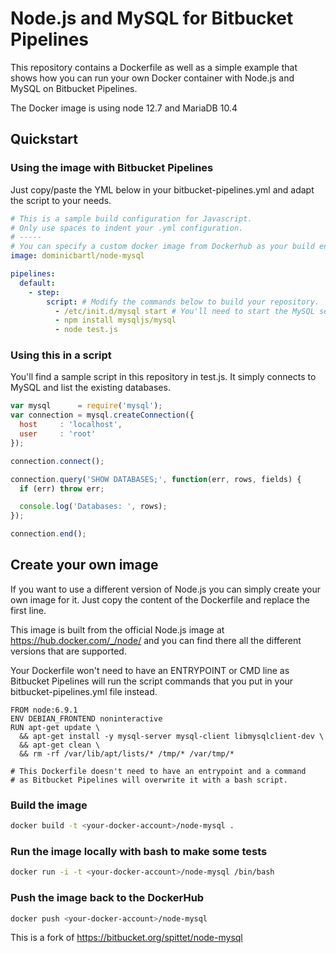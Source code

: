 # Node.js and MySQL for Bitbucket Pipelines

This repository contains a Dockerfile as well as a simple example that shows how you can run your own Docker container with Node.js and MySQL on Bitbucket Pipelines.

The Docker image is using node 12.7 and MariaDB 10.4

## Quickstart

### Using the image with Bitbucket Pipelines

Just copy/paste the YML below in your bitbucket-pipelines.yml and adapt the script to your needs.

```yaml
# This is a sample build configuration for Javascript.
# Only use spaces to indent your .yml configuration.
# -----
# You can specify a custom docker image from Dockerhub as your build environment.
image: dominicbartl/node-mysql

pipelines:
  default:
    - step:
        script: # Modify the commands below to build your repository.
          - /etc/init.d/mysql start # You'll need to start the MySQL service as part of your pipeline
          - npm install mysqljs/mysql
          - node test.js
```

### Using this in a script

You'll find a sample script in this repository in test.js. It simply connects to MySQL and list the existing databases.

```javascript
var mysql      = require('mysql');
var connection = mysql.createConnection({
  host     : 'localhost',
  user     : 'root'
});

connection.connect();

connection.query('SHOW DATABASES;', function(err, rows, fields) {
  if (err) throw err;

  console.log('Databases: ', rows);
});

connection.end();
```

## Create your own image

If you want to use a different version of Node.js you can simply create your own image for it. Just copy the content of the Dockerfile and replace the first line.

This image is built from the official Node.js image at https://hub.docker.com/_/node/ and you can find there all the different versions that are supported.

Your Dockerfile won't need to have an ENTRYPOINT or CMD line as Bitbucket Pipelines will run the script commands that you put in your bitbucket-pipelines.yml file instead.

```
FROM node:6.9.1
ENV DEBIAN_FRONTEND noninteractive
RUN apt-get update \
  && apt-get install -y mysql-server mysql-client libmysqlclient-dev \
  && apt-get clean \
  && rm -rf /var/lib/apt/lists/* /tmp/* /var/tmp/*

# This Dockerfile doesn't need to have an entrypoint and a command
# as Bitbucket Pipelines will overwrite it with a bash script.
```

### Build the image

```bash
docker build -t <your-docker-account>/node-mysql .
```

### Run the image locally with bash to make some tests

```bash
docker run -i -t <your-docker-account>/node-mysql /bin/bash
```

### Push the image back to the DockerHub

```bash
docker push <your-docker-account>/node-mysql
```

This is a fork of https://bitbucket.org/spittet/node-mysql